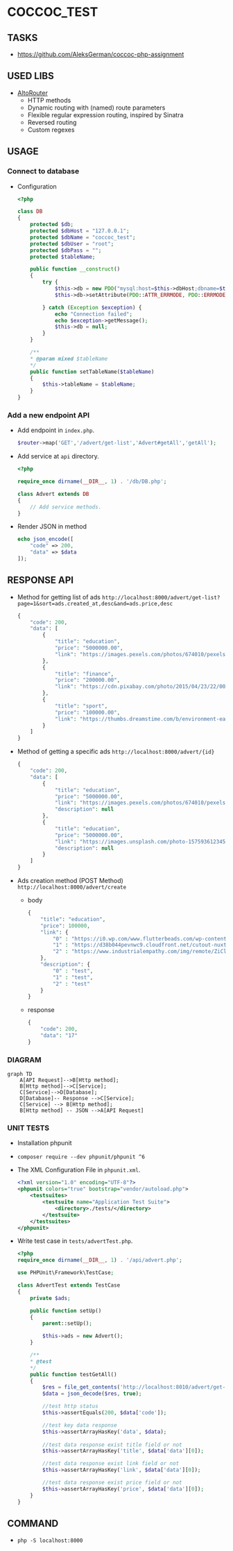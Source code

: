 # COCCOC_TEST

## TASKS

- https://github.com/AleksGerman/coccoc-php-assignment

## USED LIBS

- [AltoRouter](https://altorouter.com)
    - HTTP methods
    - Dynamic routing with (named) route parameters
    - Flexible regular expression routing, inspired by Sinatra
    - Reversed routing
    - Custom regexes

## USAGE

### Connect to database
- Configuration 
    ```php
    <?php

    class DB
    {
        protected $db;
        protected $dbHost = "127.0.0.1";
        protected $dbName = "coccoc_test";
        protected $dbUser = "root";
        protected $dbPass = "";
        protected $tableName;

        public function __construct()
        {
            try {
                $this->db = new PDO("mysql:host=$this->dbHost;dbname=$this->dbName",$this->dbUser, $this->dbPass);
                $this->db->setAttribute(PDO::ATTR_ERRMODE, PDO::ERRMODE_EXCEPTION);

            } catch (Exception $exception) {
                echo "Connection failed";
                echo $exception->getMessage();
                $this->db = null;
            }
        }

        /**
        * @param mixed $tableName
        */
        public function setTableName($tableName)
        {
            $this->tableName = $tableName;
        }
    }
    ```

### Add a new endpoint API

- Add endpoint in `index.php`.

    ```php
    $router->map('GET','/advert/get-list','Advert#getAll','getAll');
    ```

- Add service at `api` directory.

    ```php
    <?php

    require_once dirname(__DIR__, 1) . '/db/DB.php';

    class Advert extends DB
    {
        // Add service methods.
    }
    
- Render JSON in method

    ```php
    echo json_encode([
        "code" => 200,
        "data" => $data
    ]);
    ```

## RESPONSE API 

- Method for getting list of ads `http://localhost:8000/advert/get-list?page=1&sort=ads.created_at,desc&and=ads.price,desc`
    ```php
    {
        "code": 200,
        "data": [
            {
                "title": "education",
                "price": "5000000.00",
                "link": "https://images.pexels.com/photos/674010/pexels-photo-674010.jpeg?auto=compress&cs=tinysrgb&dpr=1&w=500"
            },
            {
                "title": "finance",
                "price": "200000.00",
                "link": "https://cdn.pixabay.com/photo/2015/04/23/22/00/tree-736885__480.jpg"
            },
            {
                "title": "sport",
                "price": "100000.00",
                "link": "https://thumbs.dreamstime.com/b/environment-earth-day-hands-trees-growing-seedlings-bokeh-green-background-female-hand-holding-tree-nature-field-gra-130247647.jpg"
            }
        ]
    }
    ```
- Method of getting a specific ads `http://localhost:8000/advert/{id}`

    ```php
    {
        "code": 200,
        "data": [
            {
                "title": "education",
                "price": "5000000.00",
                "link": "https://images.pexels.com/photos/674010/pexels-photo-674010.jpeg?auto=compress&cs=tinysrgb&dpr=1&w=500",
                "description": null
            },
            {
                "title": "education",
                "price": "5000000.00",
                "link": "https://images.unsplash.com/photo-1575936123452-b67c3203c357?ixlib=rb-4.0.3&ixid=MnwxMjA3fDB8MHxzZWFyY2h8Mnx8aW1hZ2V8ZW58MHx8MHx8&w=1000&q=80",
                "description": null
            }
        ]
    }
    ```

- Ads creation method (POST Method) `http://localhost:8000/advert/create`
    - body
        ```php
        {
            "title": "education",
            "price": 100000,
            "link": {
                "0" : "https://i0.wp.com/www.flutterbeads.com/wp-content/uploads/2022/01/add-image-in-flutter-hero.png?fit=2850%2C1801&ssl=1",
                "1" : "https://d38b044pevnwc9.cloudfront.net/cutout-nuxt/enhancer/2.jpg",
                "2" : "https://www.industrialempathy.com/img/remote/ZiClJf-1920w.jpg"
            },
            "description": {
                "0" : "test",
                "1" : "test",
                "2" : "test"
            }
        }
        ```

    - response
        ```php
        {
            "code": 200,
            "data": "17"
        }
        ```

### DIAGRAM 
```mermaid
graph TD
    A[API Request]-->B[Http method];
    B[Http method]-->C[Service];
    C[Service]-->D[Database];
    D[Database]-- Response -->C[Service];
    C[Service] --> B[Http method];
    B[Http method] -- JSON -->A[API Request]
```

### UNIT TESTS 

- Installation phpunit
- `composer require --dev phpunit/phpunit ^6`

- The XML Configuration File in `phpunit.xml`.
    ```xml
    <?xml version="1.0" encoding="UTF-8"?>
    <phpunit colors="true" bootstrap="vendor/autoload.php">
        <testsuites>
            <testsuite name="Application Test Suite">
                <directory>./tests/</directory>
            </testsuite>
        </testsuites>
    </phpunit>
    ```

- Write test case in `tests/advertTest.php`.
    ```php
    <?php
    require_once dirname(__DIR__, 1) . '/api/advert.php';

    use PHPUnit\Framework\TestCase;

    class AdvertTest extends TestCase
    {
        private $ads;

        public function setUp()
        {
            parent::setUp();

            $this->ads = new Advert();
        }

        /**
        * @test
        */
        public function testGetAll()
        {
            $res = file_get_contents('http://localhost:8010/advert/get-list');
            $data = json_decode($res, true);

            //test http status
            $this->assertEquals(200, $data['code']);

            //test key data response
            $this->assertArrayHasKey('data', $data);
            
            //test data response exist title field or not
            $this->assertArrayHasKey('title', $data['data'][0]);

            //test data response exist link field or not
            $this->assertArrayHasKey('link', $data['data'][0]);

            //test data response exist price field or not
            $this->assertArrayHasKey('price', $data['data'][0]);
        }
    }
    ```

## COMMAND

- `php -S localhost:8000`
